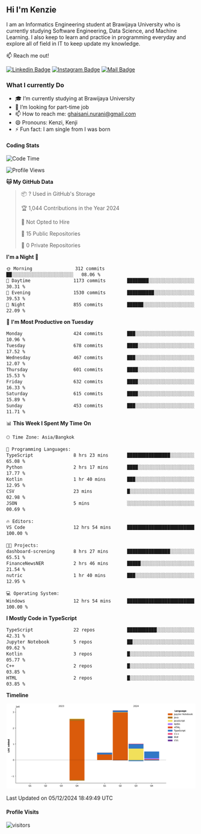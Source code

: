 ## Hi I'm Kenzie


I am an Informatics Engineering student at Brawijaya University who is currently studying Software Engineering, Data Science, and Machine Learning. I also keep to learn and practice in programming everyday and explore all of field in IT to keep update my knowledge.

:mailbox: Reach me out!

[![Linkedin Badge](https://img.shields.io/badge/-Kenzie_Taqiyassar-0e76a8?style=flat&labelColor=0e76a8&logo=linkedin&logoColor=white)](https://www.linkedin.com/in/kenzie-taqiyassar-37458b1aa/) 
[![Instagram Badge](https://img.shields.io/badge/-@__kenziehh_-e84393?style=flat&labelColor=e84393&logo=instagram&logoColor=white)](https://www.instagram.com/_kenziehh/) 
[![Mail Badge](https://img.shields.io/badge/-ghaisani.nurani-c0392b?style=flat&labelColor=c0392b&logo=gmail&logoColor=white)](mailto:ghaisani.nurani@gmail.com)

### What I currently Do

- 🎓 I’m currently studying at Brawijaya University
- 💼 I’m looking for part-time job
- 📫 How to reach me: ghaisani.nurani@gmail.com
- 😄 Pronouns: Kenzi, Kenji
- ⚡ Fun fact: I am single from I was born

#### Coding Stats
<!--START_SECTION:waka-->
![Code Time](http://img.shields.io/badge/Code%20Time-890%20hrs%2029%20mins-blue)

![Profile Views](http://img.shields.io/badge/Profile%20Views-0-blue)

**🐱 My GitHub Data** 

> 📦 ? Used in GitHub's Storage 
 > 
> 🏆 1,044 Contributions in the Year 2024
 > 
> 🚫 Not Opted to Hire
 > 
> 📜 15 Public Repositories 
 > 
> 🔑 0 Private Repositories 
 > 
**I'm a Night 🦉** 

```text
🌞 Morning                312 commits         ██░░░░░░░░░░░░░░░░░░░░░░░   08.06 % 
🌆 Daytime                1173 commits        ████████░░░░░░░░░░░░░░░░░   30.31 % 
🌃 Evening                1530 commits        ██████████░░░░░░░░░░░░░░░   39.53 % 
🌙 Night                  855 commits         ██████░░░░░░░░░░░░░░░░░░░   22.09 % 
```
📅 **I'm Most Productive on Tuesday** 

```text
Monday                   424 commits         ███░░░░░░░░░░░░░░░░░░░░░░   10.96 % 
Tuesday                  678 commits         ████░░░░░░░░░░░░░░░░░░░░░   17.52 % 
Wednesday                467 commits         ███░░░░░░░░░░░░░░░░░░░░░░   12.07 % 
Thursday                 601 commits         ████░░░░░░░░░░░░░░░░░░░░░   15.53 % 
Friday                   632 commits         ████░░░░░░░░░░░░░░░░░░░░░   16.33 % 
Saturday                 615 commits         ████░░░░░░░░░░░░░░░░░░░░░   15.89 % 
Sunday                   453 commits         ███░░░░░░░░░░░░░░░░░░░░░░   11.71 % 
```


📊 **This Week I Spent My Time On** 

```text
🕑︎ Time Zone: Asia/Bangkok

💬 Programming Languages: 
TypeScript               8 hrs 23 mins       ████████████████░░░░░░░░░   65.08 % 
Python                   2 hrs 17 mins       ████░░░░░░░░░░░░░░░░░░░░░   17.77 % 
Kotlin                   1 hr 40 mins        ███░░░░░░░░░░░░░░░░░░░░░░   12.95 % 
CSV                      23 mins             █░░░░░░░░░░░░░░░░░░░░░░░░   02.98 % 
JSON                     5 mins              ░░░░░░░░░░░░░░░░░░░░░░░░░   00.69 % 

🔥 Editors: 
VS Code                  12 hrs 54 mins      █████████████████████████   100.00 % 

🐱‍💻 Projects: 
dashboard-screning       8 hrs 27 mins       ████████████████░░░░░░░░░   65.51 % 
FinanceNewsNER           2 hrs 46 mins       █████░░░░░░░░░░░░░░░░░░░░   21.54 % 
nutric                   1 hr 40 mins        ███░░░░░░░░░░░░░░░░░░░░░░   12.95 % 

💻 Operating System: 
Windows                  12 hrs 54 mins      █████████████████████████   100.00 % 
```

**I Mostly Code in TypeScript** 

```text
TypeScript               22 repos            ███████████░░░░░░░░░░░░░░   42.31 % 
Jupyter Notebook         5 repos             ██░░░░░░░░░░░░░░░░░░░░░░░   09.62 % 
Kotlin                   3 repos             █░░░░░░░░░░░░░░░░░░░░░░░░   05.77 % 
C++                      2 repos             █░░░░░░░░░░░░░░░░░░░░░░░░   03.85 % 
HTML                     2 repos             █░░░░░░░░░░░░░░░░░░░░░░░░   03.85 % 
```



**Timeline**

![Lines of Code chart](https://raw.githubusercontent.com/kenziehh/kenziehh/master/assets/bar_graph.png)


 Last Updated on 05/12/2024 18:49:49 UTC
<!--END_SECTION:waka-->


#### Profile Visits

![visitors](https://visitor-badge.glitch.me/badge?page_id=kenziehh.kenziehh)





